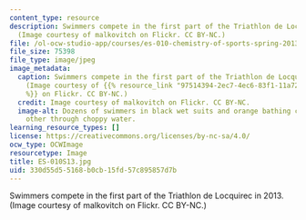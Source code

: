 ```yaml
---
content_type: resource
description: Swimmers compete in the first part of the Triathlon de Locquirec in 2013.
  (Image courtesy of malkovitch on Flickr. CC BY-NC.)
file: /ol-ocw-studio-app/courses/es-010-chemistry-of-sports-spring-2013/330d55d55168b0cb15fd57c895857d7b_ES-010S13.jpg
file_size: 75398
file_type: image/jpeg
image_metadata:
  caption: Swimmers compete in the first part of the Triathlon de Locquirec in 2013.
    (Image courtesy of {{% resource_link "97514394-2ec7-4ec6-83f1-11a72fd66e82" "malkovitch"
    %}} on Flickr. CC BY-NC.)
  credit: Image courtesy of malkovitch on Flickr. CC BY-NC.
  image-alt: Dozens of swimmers in black wet suits and orange bathing caps race each
    other through choppy water.
learning_resource_types: []
license: https://creativecommons.org/licenses/by-nc-sa/4.0/
ocw_type: OCWImage
resourcetype: Image
title: ES-010S13.jpg
uid: 330d55d5-5168-b0cb-15fd-57c895857d7b
---
```

Swimmers compete in the first part of the Triathlon de Locquirec in 2013. (Image courtesy of malkovitch on Flickr. CC BY-NC.)